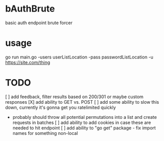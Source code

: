 # bAuthBrute
basic auth endpoint brute forcer

# usage
go run main.go -users userListLocation -pass passwordListLocation -u https://site.com/thing

# TODO
[ ] add feedback, filter results based on 200/301 or maybe custom responses
[X] add ability to GET vs. POST
[ ] add some ability to slow this down, currently it's gonna get you ratelimited quickly
  * probably should throw all potential permutations into a list and create requests in batches
[ ] add ability to add cookies in case these are needed to hit endpoint
[ ] add ability to "go get" package - fix import names for something non-local

